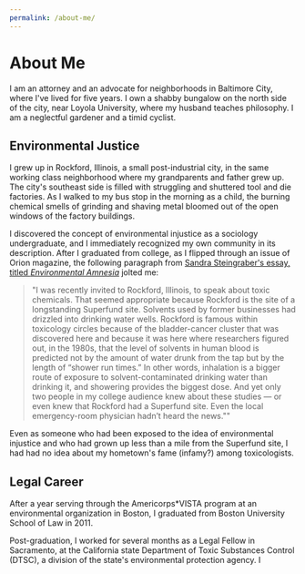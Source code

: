 ```yaml
---
permalink: /about-me/
---
```

# About Me

I am an attorney and an advocate for neighborhoods in Baltimore City, where I've lived for five years. I own a shabby bungalow on the north side of the city, near Loyola University, where my husband teaches philosophy. I am a neglectful gardener and a timid cyclist.

## Environmental Justice

I grew up in Rockford, Illinois, a small post-industrial city, in the same working class neighborhood where my grandparents and father grew up. The city's southeast side is filled with struggling and shuttered tool and die factories. As I walked to my bus stop in the morning as a child, the burning chemical smells of grinding and shaving metal bloomed out of the open windows of the factory buildings.

I discovered the concept of environmental injustice as a sociology undergraduate, and I immediately recognized my own community in its description. After I graduated from college, as I flipped through an issue of Orion magazine, the following paragraph from [Sandra Steingraber's essay, titled *Environmental Amnesia*](https://orionmagazine.org/article/environmental-amnesia/) jolted me:

>"I was recently invited to Rockford, Illinois, to speak about toxic chemicals. That seemed appropriate because Rockford is the site of a longstanding Superfund site. Solvents used by former businesses had drizzled into drinking water wells. Rockford is famous within toxicology circles because of the bladder-cancer cluster that was discovered here and because it was here where researchers figured out, in the 1980s, that the level of solvents in human blood is predicted not by the amount of water drunk from the tap but by the length of “shower run times.” In other words, inhalation is a bigger route of exposure to solvent-contaminated drinking water than drinking it, and showering provides the biggest dose. And yet only two people in my college audience knew about these studies — or even knew that Rockford had a Superfund site. Even the local emergency-room physician hadn’t heard the news.""

Even as someone who had been exposed to the idea of environmental injustice and who had grown up less than a mile from the Superfund site, I had had no idea about my hometown's fame (infamy?) among toxicologists.

## Legal Career

After a year serving through the Americorps*VISTA program at an environmental organization in Boston, I graduated from Boston University School of Law in 2011.

Post-graduation, I worked for several months as a Legal Fellow in Sacramento, at the California state Department of Toxic Substances Control (DTSC), a division of the state's environmental protection agency. I
